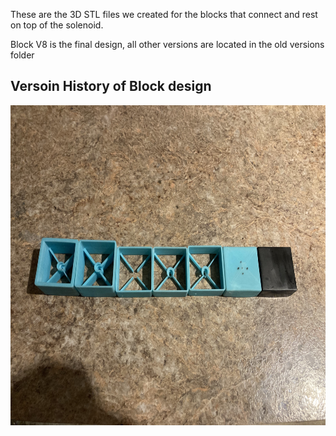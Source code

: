 These are the 3D STL files we created for the blocks that connect and rest on top of the solenoid.

Block V8 is the final design, all other versions are located in the old versions folder

## Versoin History of Block design
<img src="../etc/Block Versions.jpg" width="697" height="512" />
